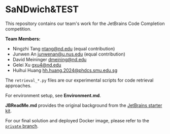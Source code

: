 # SaNDwich&TEST

This repository contains our team's work for the JetBrains Code Completion competition.

**Team Members:**
- Ningzhi Tang <ntang@nd.edu> (equal contribution)
- Junwen An <junwenan@u.nus.edu> (equal contribution)
- David Meininger <dmeining@nd.edu>
- Gelei Xu <gxu4@nd.edu>
- Huihui Huang <hh.huang.2024@phdcs.smu.edu.sg>

The `retrieval_*.py` files are our experimental scripts for code retrieval approaches.

For environment setup, see **Environment.md**.

**JBReadMe.md** provides the original background from the [JetBrains starter kit](https://github.com/JetBrains-Research/ase2025-starter-kit).

For our final solution and deployed Docker image, please refer to the [`private` branch](https://github.com/TTangNingzhi/sandwichtest-code-completion/tree/private).
